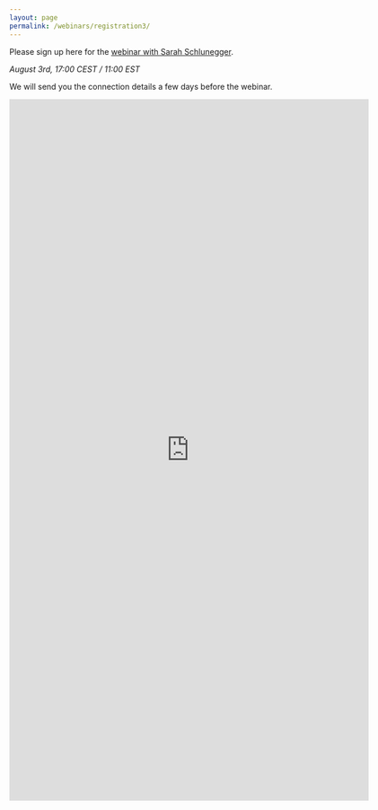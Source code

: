 ```yaml
---
layout: page
permalink: /webinars/registration3/
---
```


Please sign up here for the [webinar with Sarah Schlunegger](https://large-ensemble.github.io/webinars/).

_August 3rd, 17:00 CEST / 11:00 EST_

We will send you the connection details a few days before the webinar.


<iframe src="https://docs.google.com/forms/d/e/1FAIpQLSe7y7UuqB7juHBoDG5NQACdYScmPalE6PmqB6sUwRpJeB13fQ/viewform?embedded=true" width="640" height="1250" frameborder="0" marginheight="0" marginwidth="0">Loading…</iframe>
